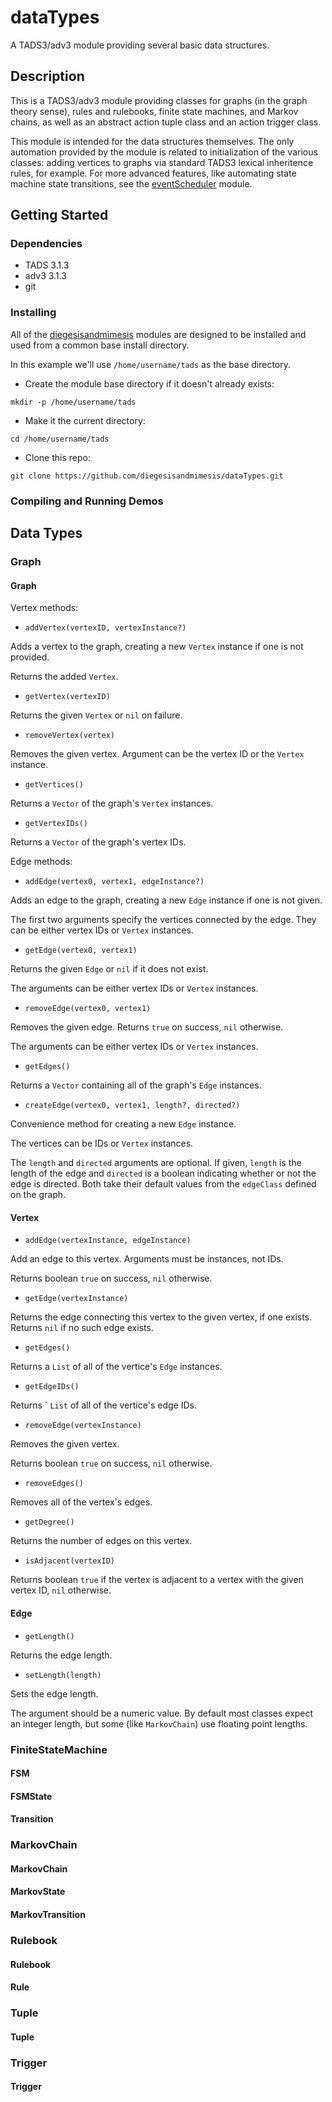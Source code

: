 # dataTypes

A TADS3/adv3 module providing several basic data structures.

## Description

This is a TADS3/adv3 module providing classes for graphs (in the graph theory
sense), rules and rulebooks, finite state machines, and Markov chains, as
well as an abstract action tuple class and an action trigger class.

This module is intended for the data structures themselves.  The only
automation provided by the module is related to initialization of the
various classes: adding vertices to graphs via standard TADS3 lexical
inheritence rules, for example.  For more advanced features, like automating
state machine state transitions, see
the [eventScheduler](https://github.com/diegesisandmimesis/eventScheduler)
module.

## Getting Started

### Dependencies

* TADS 3.1.3
* adv3 3.1.3
* git

### Installing

All of the [diegesisandmimesis](https://github.com/diegesisandmimesis) modules
are designed to be installed and used from a common base install directory.

In this example we'll use ``/home/username/tads`` as the base directory.

* Create the module base directory if it doesn't already exists:

`mkdir -p /home/username/tads`

* Make it the current directory:

``cd /home/username/tads``

* Clone this repo:

``git clone https://github.com/diegesisandmimesis/dataTypes.git``

### Compiling and Running Demos

## Data Types

### Graph

#### Graph

Vertex methods:

* ``addVertex(vertexID, vertexInstance?)``

 Adds a vertex to the graph, creating a new ``Vertex`` instance if one is not
provided.

 Returns the added ``Vertex``.

* ``getVertex(vertexID)``

 Returns the given ``Vertex`` or ``nil`` on failure.

* ``removeVertex(vertex)``

 Removes the given vertex.  Argument can be the vertex ID or the ``Vertex``
instance.

* ``getVertices()``

 Returns a ``Vector`` of the graph's ``Vertex`` instances.

* ``getVertexIDs()``

 Returns a ``Vector`` of the graph's vertex IDs.


Edge methods:

* ``addEdge(vertex0, vertex1, edgeInstance?)``

 Adds an edge to the graph, creating a new ``Edge`` instance if one is not
given.

 The first two arguments specify the vertices connected by the edge.  They
can be either vertex IDs or ``Vertex`` instances.

* ``getEdge(vertex0, vertex1)``

 Returns the given ``Edge`` or ``nil`` if it does not exist.

 The arguments can be either vertex IDs or ``Vertex`` instances.

* ``removeEdge(vertex0, vertex1)``

 Removes the given edge.  Returns ``true`` on success, ``nil`` otherwise.

 The arguments can be either vertex IDs or ``Vertex`` instances.

* ``getEdges()``

 Returns a ``Vector`` containing all of the graph's ``Edge`` instances.

* ``createEdge(vertex0, vertex1, length?, directed?)``

 Convenience method for creating a new ``Edge`` instance.

 The vertices can be IDs or ``Vertex`` instances.

 The ``length`` and
``directed`` arguments are optional.  If given, ``length`` is the length
of the edge and ``directed`` is a boolean indicating whether or not the edge is directed.  Both take their default values from the ``edgeClass`` defined on the graph.

#### Vertex

* ``addEdge(vertexInstance, edgeInstance)``

 Add an edge to this vertex.  Arguments must be instances, not IDs.

 Returns boolean ``true`` on success, ``nil`` otherwise.

* ``getEdge(vertexInstance)``

 Returns the edge connecting this vertex to the given vertex, if one
exists.  Returns ``nil`` if no such edge exists.

* ``getEdges()``

 Returns a ``List`` of all of the vertice's ``Edge`` instances.

* ``getEdgeIDs()``

 Returns ` ``List`` of all of the vertice's edge IDs.

* ``removeEdge(vertexInstance)``

 Removes the given vertex.

 Returns boolean ``true`` on success, ``nil`` otherwise.

* ``removeEdges()``

 Removes all of the vertex's edges.

* ``getDegree()``

 Returns the number of edges on this vertex.

* ``isAdjacent(vertexID)``

 Returns boolean ``true`` if the vertex is adjacent to a vertex with the given
vertex ID, ``nil`` otherwise.

#### Edge

* ``getLength()``

 Returns the edge length.

* ``setLength(length)``

 Sets the edge length.

 The argument should be a numeric value.  By default most classes expect an
integer length, but some (like ``MarkovChain``) use floating point lengths.


### FiniteStateMachine

#### FSM
#### FSMState
#### Transition

### MarkovChain

#### MarkovChain
#### MarkovState
#### MarkovTransition

### Rulebook

#### Rulebook
#### Rule

### Tuple

#### Tuple

### Trigger

#### Trigger
